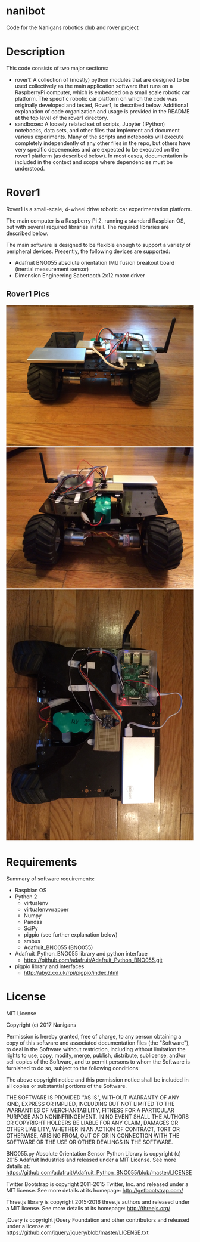 # nanibot
Code for the Nanigans robotics club and rover project
# Description
This code consists of two major sections:
* rover1: A collection of (mostly) python modules that are designed to be used collectively as the main application software that runs on a RaspberryPi computer, which is embedded on a small scale robotic car platform.  The specific robotic car platform on which the code was originally developed and tested, Rover1, is described below.  Additional explanation of code organization and usage is provided in the README at the top level of the rover1 directory.
* sandboxes: A loosely related set of scripts, Jupyter (IPython) notebooks, data sets, and other files that implement and document various experiments.  Many of the scripts and notebooks will execute completely independently of any other files in the repo, but others have very specific depenencies and are expected to be executed on the rover1 platform (as described below).  In most cases, documentation is included in the context and scope where dependencies must be understood. 
# Rover1
Rover1 is a small-scale, 4-wheel drive robotic car experimentation platform.  

The main computer is a Raspberry Pi 2, running a standard Raspbian OS, but with several required libraries install.  The required libraries are described below.

The main software is designed to be flexible enough to support a variety of peripheral devices.  Presently, the following devices are supported:
* Adafruit BNO055 absolute orientation IMU fusion breakout board (inertial measurement sensor)
* Dimension Engineering Sabertooth 2x12 motor driver
## Rover1 Pics
![Front View](media/IMG_3229.JPG)
![Back View](media/IMG_3228.JPG)
![Top View](media/IMG_3227.JPG)
# Requirements
Summary of software requirements:
* Raspbian OS
* Python 2
  * virtualenv
  * virtualenvwrapper
  * Numpy
  * Pandas
  * SciPy
  * pigpio (see further explanation below)
  * smbus
  * Adafruit_BNO055 (BNO055)
* Adafruit_Python_BNO055 library and python interface
  * https://github.com/adafruit/Adafruit_Python_BNO055.git  
* pigpio library and interfaces
  * http://abyz.co.uk/rpi/pigpio/index.html
# License
MIT License

Copyright (c) 2017 Nanigans

Permission is hereby granted, free of charge, to any person obtaining a copy
of this software and associated documentation files (the "Software"), to deal
in the Software without restriction, including without limitation the rights
to use, copy, modify, merge, publish, distribute, sublicense, and/or sell
copies of the Software, and to permit persons to whom the Software is
furnished to do so, subject to the following conditions:

The above copyright notice and this permission notice shall be included in all
copies or substantial portions of the Software.

THE SOFTWARE IS PROVIDED "AS IS", WITHOUT WARRANTY OF ANY KIND, EXPRESS OR
IMPLIED, INCLUDING BUT NOT LIMITED TO THE WARRANTIES OF MERCHANTABILITY,
FITNESS FOR A PARTICULAR PURPOSE AND NONINFRINGEMENT. IN NO EVENT SHALL THE
AUTHORS OR COPYRIGHT HOLDERS BE LIABLE FOR ANY CLAIM, DAMAGES OR OTHER
LIABILITY, WHETHER IN AN ACTION OF CONTRACT, TORT OR OTHERWISE, ARISING FROM,
OUT OF OR IN CONNECTION WITH THE SOFTWARE OR THE USE OR OTHER DEALINGS IN THE
SOFTWARE.

BNO055.py Absolute Orientation Sensor Python Library is copyright (c) 2015 Adafruit 
Industries and released under a MIT License.  See more details at:
  https://github.com/adafruit/Adafruit_Python_BNO055/blob/master/LICENSE

Twitter Bootstrap is copyright 2011-2015 Twitter, Inc. and released
under a MIT license.  See more details at its homepage:
  http://getbootstrap.com/

Three.js library is copyright 2015-2016 three.js authors and released
under a MIT license.  See more details at its homepage:
  http://threejs.org/

jQuery is copyright jQuery Foundation and other contributors and released
under a license at:
  https://github.com/jquery/jquery/blob/master/LICENSE.txt
